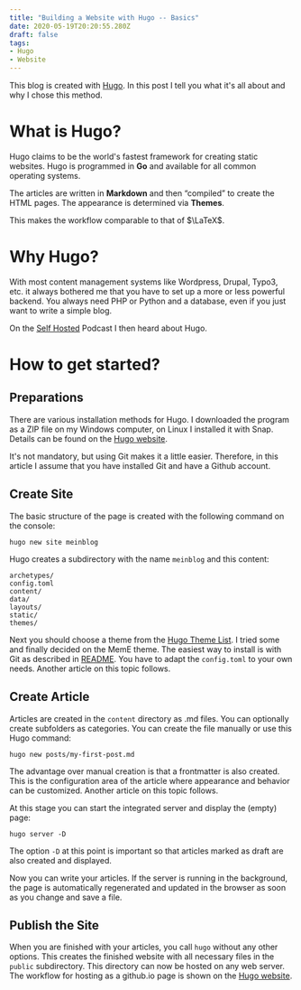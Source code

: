 ```yaml
---
title: "Building a Website with Hugo -- Basics"
date: 2020-05-19T20:20:55.280Z
draft: false
tags:
- Hugo
- Website
---
```


This blog is created with [Hugo][1]. In this post I tell you what it's all about and why I chose this method.

# What is Hugo?

Hugo claims to be the world's fastest framework for creating static websites.
Hugo is programmed in **Go** and available for all common operating systems. 

The articles are written in **Markdown** and then &ldquo;compiled&rdquo; to create the HTML pages. The appearance is determined via **Themes**.

This makes the workflow comparable to that of $\LaTeX$.

# Why Hugo?

With most content management systems like Wordpress, Drupal, Typo3, etc. it always bothered me that you have to set up a more or less powerful backend.
You always need PHP or Python and a database, even if you just want to write a simple blog.

On the [Self Hosted][2] Podcast I then heard about Hugo.

# How to get started?

## Preparations
There are various installation methods for Hugo. I downloaded the program as a ZIP file on my Windows computer, on Linux I installed it with Snap. Details can be found on the [Hugo website][3].

It's not mandatory, but using Git makes it a little easier. Therefore, in this article I assume that you have installed Git and have a Github account.

## Create Site
The basic structure of the page is created with the following command on the console:

```console
hugo new site meinblog
```

Hugo creates a subdirectory with the name `meinblog` and this content:

```console
archetypes/
config.toml
content/
data/
layouts/
static/
themes/
```

Next you should choose a theme from the [Hugo Theme List][4]. I tried some and finally decided on the MemE theme. The easiest way to install is with Git as described in [README][5].
You have to adapt the `config.toml` to your own needs. Another article on this topic follows.

## Create Article
Articles are created in the `content` directory as .md files. You can optionally create subfolders as categories. You can create the file manually or use this Hugo command:

```console
hugo new posts/my-first-post.md
```

The advantage over manual creation is that a frontmatter is also created. This is the configuration area of the article where appearance and behavior can be customized. Another article on this topic follows.

At this stage you can start the integrated server and display the (empty) page:

```console
hugo server -D
```

The option `-D` at this point is important so that articles marked as draft are also created and displayed.

Now you can write your articles. If the server is running in the background, the page is automatically regenerated and updated in the browser as soon as you change and save a file.

## Publish the Site
When you are finished with your articles, you call `hugo` without any other options. This creates the finished website with all necessary files in the `public` subdirectory. This directory can now be hosted on any web server. The workflow for hosting as a github.io page is shown on the [Hugo website][6].

[1]: https://gohugo.io/ "Hugo"
[2]: https://selfhosted.show/ "Self-Hosted Podcast"
[3]: https://gohugo.io/getting-started/installing "Hugo Installation"
[4]: https://themes.gohugo.io/ "Hugo Themes List"
[5]: https://github.com/reuixiy/hugo-theme-meme "MemE Readme"
[6]: https://gohugo.io/hosting-and-deployment/hosting-on-github/ "Hosting-on-Github"